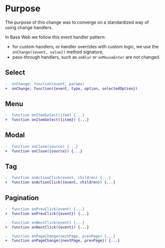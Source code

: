 # Purpose

The purpose of this change was to converge on a standardized way of using change handlers.

In Base Web we follow this event handler pattern:

- for custom handlers, or handler overrides with custom logic, we use the `onChange({event, value})` method signature,
- pass-through handlers, such as `onBlur` or `onMouseEnter` are not changed.

## Select

```diff
-  onChange: function(event, params)
+  onChange: function({event, type, option, selectedOption})
```

## Menu

```diff
-  function onItemSelect(item) {...}
+  function onItemSelect({item}) {...}
```

## Modal

```diff
-  function onClose(source) {...}
+  function onClose({source}) {...}
```

## Tag

```diff
-  function onActionClick(event, children) {...}
+  function onActionClick({event, children}) {...}
```

## Pagination

```diff
-  function onPrevClick(event) {...}
+  function onPrevClick({event}) {...}
```

```diff
-  function onNextClick(event) {...}
+  function onNextClick({event}) {...}
```

```diff
-  function onPageChange(nextPage, prevPage) {...}
+  function onPageChange({nextPage, prevPage}) {...}
```
